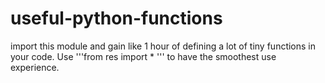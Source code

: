 # useful-python-functions
import this module and gain like 1 hour of defining a lot of tiny functions in your code.
Use '''from res import * ''' to have the smoothest use experience. 
